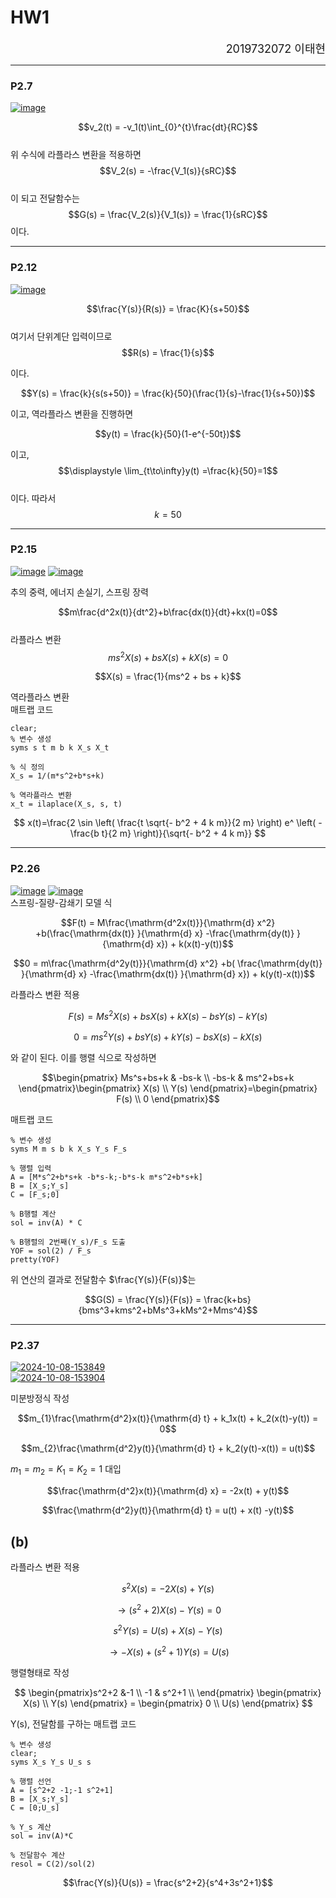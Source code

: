 # HW1

<div align="right"><font size="4">2019732072 이태현</font></div>


---

### P2.7

<a href="https://imgbb.com/"><img src="https://i.ibb.co/0FjdCyM/image.png" alt="image" border="0"></a>


$$v_2(t) = -v_1(t)\int_{0}^{t}\frac{dt}{RC}$$  
위 수식에 라플라스 변환을 적용하면  
$$V_2(s) = -\frac{V_1(s)}{sRC}$$  
이 되고 전달함수는  
$$G(s) = \frac{V_2(s)}{V_1(s)} = \frac{1}{sRC}$$
이다.

---

### P2.12


<a href="https://imgbb.com/"><img src="https://i.ibb.co/gjN66C5/image.png" alt="image" border="0"></a>

$$\frac{Y(s)}{R(s)} = \frac{K}{s+50}$$  
여기서 단위계단 입력이므로
$$R(s) = \frac{1}{s}$$

이다.

$$Y(s) = \frac{k}{s(s+50)} = \frac{k}{50}(\frac{1}{s}-\frac{1}{s+50})$$

이고, 역라플라스 변환을 진행하면

$$y(t) = \frac{k}{50}(1-e^{-50t})$$

이고,  
$$\displaystyle \lim_{t\to\infty}y(t) =\frac{k}{50}=1$$  
이다. 따라서 $$k = 50$$

---

### P2.15

<a href="https://imgbb.com/"><img src="https://i.ibb.co/YbCsrmR/image.png" alt="image" border="0"></a>
<a href="https://imgbb.com/"><img src="https://i.ibb.co/xhn645B/image.png" alt="image" border="0"></a>
  
추의 중력, 에너지 손실기, 스프링 장력

$$m\frac{d^2x(t)}{dt^2}+b\frac{dx(t)}{dt}+kx(t)=0$$  
라플라스 변환  
$$ms^2X(s)+bsX(s)+kX(s) = 0$$

$$X(s) = \frac{1}{ms^2 + bs + k}$$

역라플라스 변환  
매트랩 코드

```
clear;
% 변수 생성
syms s t m b k X_s X_t

% 식 정의
X_s = 1/(m*s^2+b*s+k)

% 역라플라스 변환
x_t = ilaplace(X_s, s, t)
```


$$
x(t)=\frac{2 \sin \left( \frac{t \sqrt{- b^2 + 4 k m}}{2 m} \right) e^ \left( -\frac{b t}{2 m} \right)}{\sqrt{- b^2 + 4 k m}}
$$

---

### P2.26


<a href="https://imgbb.com/"><img src="https://i.ibb.co/t4T6DNh/image.png" alt="image" border="0"></a>
<a href="https://imgbb.com/"><img src="https://i.ibb.co/n12tVx0/image.png" alt="image" border="0"></a>  
스프링-질량-감쇄기 모델 식

$$F(t) = M\frac{\mathrm{d^2x(t)}}{\mathrm{d} x^2} +b(\frac{\mathrm{dx(t)} }{\mathrm{d} x} -\frac{\mathrm{dy(t)} }{\mathrm{d} x}) + k(x(t)-y(t))$$

$$0 = m\frac{\mathrm{d^2y(t)}}{\mathrm{d} x^2} +b( \frac{\mathrm{dy(t)} }{\mathrm{d} x} -\frac{\mathrm{dx(t)} }{\mathrm{d} x}) + k(y(t)-x(t))$$

라플라스 변환 적용

$$F(s) = Ms^2X(s) +bsX(s) + kX(s) - bsY(s) - kY(s)$$

$$0 = ms^2Y(s) +bsY(s) + kY(s) - bsX(s) - kX(s)$$

와 같이 된다. 이를 행렬 식으로 작성하면

$$\begin{pmatrix}
Ms^s+bs+k & -bs-k \\
 -bs-k  & ms^2+bs+k
\end{pmatrix}\begin{pmatrix}
X(s) \\
 Y(s)
\end{pmatrix}=\begin{pmatrix}
F(s) \\
 0
\end{pmatrix}$$


매트랩 코드

```
% 변수 생성
syms M m s b k X_s Y_s F_s

% 행렬 입력
A = [M*s^2+b*s+k -b*s-k;-b*s-k m*s^2+b*s+k]
B = [X_s;Y_s]
C = [F_s;0]

% B행렬 계산
sol = inv(A) * C

% B행렬의 2번째(Y_s)/F_s 도출
YOF = sol(2) / F_s
pretty(YOF)
```


위 연산의 결과로 전달함수 $\frac{Y(s)}{F(s)}$는


$$G(S) = \frac{Y(s)}{F(s)} = \frac{k+bs}{bms^3+kms^2+bMs^3+kMs^2+Mms^4}$$

---

### P2.37

<a href="https://imgbb.com/"><img src="https://i.ibb.co/dk5sP9M/2024-10-08-153849.jpg" alt="2024-10-08-153849" border="0"></a>  
<a href="https://imgbb.com/"><img src="https://i.ibb.co/7GFtR9x/2024-10-08-153904.jpg" alt="2024-10-08-153904" border="0"></a>

미분방정식 작성

$$m_{1}\frac{\mathrm{d^2}x(t)}{\mathrm{d} t} + k_1x(t) + k_2(x(t)-y(t)) = 0$$

$$m_{2}\frac{\mathrm{d^2}y(t)}{\mathrm{d} t} + k_2(y(t)-x(t)) = u(t)$$

$m_1 = m_2 = K_1 = K_2 = 1$ 대입

$$\frac{\mathrm{d^2}x(t)}{\mathrm{d} x} = -2x(t) + y(t)$$

$$\frac{\mathrm{d^2}y(t)}{\mathrm{d} t} = u(t) + x(t) -y(t)$$


## (b)

라플라스 변환 적용

$$s^2X(s) = -2X(s) + Y(s)$$

$$\to (s^2+2)X(s) - Y(s) = 0$$

$$s^2Y(s) = U(s) + X(s) - Y(s)$$

$$\to -X(s) + (s^2 + 1)Y(s) = U(s)$$

행렬형태로 작성

$$
\begin{pmatrix}s^2+2 &-1  \\
-1 & s^2+1 \\
\end{pmatrix}  \begin{pmatrix}
X(s) \\
 Y(s)
\end{pmatrix} = \begin{pmatrix}
0 \\
 U(s)
\end{pmatrix}
$$

Y(s), 전달함를 구하는 매트랩 코드

```
% 변수 생성
clear;
syms X_s Y_s U_s s

% 행렬 선언
A = [s^2+2 -1;-1 s^2+1]
B = [X_s;Y_s]
C = [0;U_s]

% Y_s 계산
sol = inv(A)*C

% 전달함수 계산
resol = C(2)/sol(2)

```

$$\frac{Y(s)}{U(s)} = \frac{s^2+2}{s^4+3s^2+1}$$
